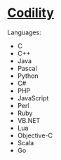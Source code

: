# [Codility](https://codility.com/)

Languages:

- C
- C++
- Java
- Pascal
- Python
- C#
- PHP
- JavaScript
- Perl
- Ruby
- VB.NET
- Lua
- Objective-C
- Scala
- Go
